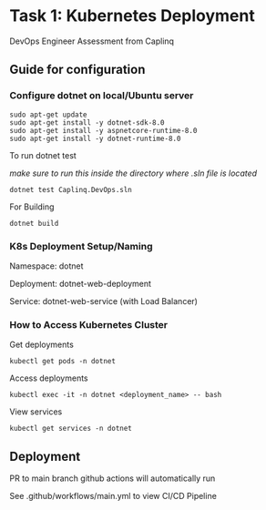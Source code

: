 
# Task 1: Kubernetes Deployment

DevOps Engineer Assessment from Caplinq

## Guide for configuration

### Configure dotnet on local/Ubuntu server
```
sudo apt-get update
sudo apt-get install -y dotnet-sdk-8.0
sudo apt-get install -y aspnetcore-runtime-8.0
sudo apt-get install -y dotnet-runtime-8.0
```

To run dotnet test

*make sure to run this inside the directory where .sln file is located*

```
dotnet test Caplinq.DevOps.sln
```

For Building

```
dotnet build
```

### K8s Deployment Setup/Naming

Namespace: dotnet

Deployment:  dotnet-web-deployment

Service: dotnet-web-service (with Load Balancer)

### How to Access Kubernetes Cluster
Get deployments

```
kubectl get pods -n dotnet
```

Access deployments

```
kubectl exec -it -n dotnet <deployment_name> -- bash
```

View services

```
kubectl get services -n dotnet
```


## Deployment

PR to main branch github actions will automatically run

See .github/workflows/main.yml to view CI/CD Pipeline